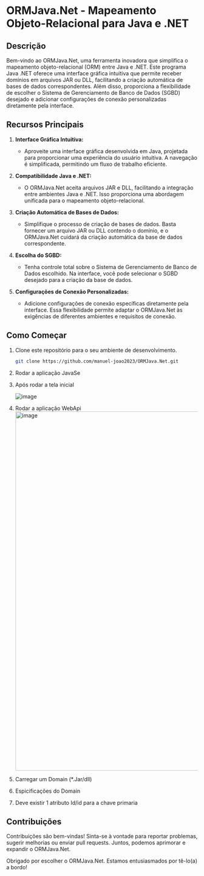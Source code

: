 # ORMJava.Net - Mapeamento Objeto-Relacional para Java e .NET

## Descrição

Bem-vindo ao ORMJava.Net, uma ferramenta inovadora que simplifica o mapeamento objeto-relacional (ORM) entre Java e .NET. Este programa Java .NET oferece uma interface gráfica intuitiva que permite receber domínios em arquivos JAR ou DLL, facilitando a criação automática de bases de dados correspondentes. Além disso, proporciona a flexibilidade de escolher o Sistema de Gerenciamento de Banco de Dados (SGBD) desejado e adicionar configurações de conexão personalizadas diretamente pela interface.

## Recursos Principais

1. **Interface Gráfica Intuitiva:**
   - Aproveite uma interface gráfica desenvolvida em Java, projetada para proporcionar uma experiência do usuário intuitiva. A navegação é simplificada, permitindo um fluxo de trabalho eficiente.

2. **Compatibilidade Java e .NET:**
   - O ORMJava.Net aceita arquivos JAR e DLL, facilitando a integração entre ambientes Java e .NET. Isso proporciona uma abordagem unificada para o mapeamento objeto-relacional.

3. **Criação Automática de Bases de Dados:**
   - Simplifique o processo de criação de bases de dados. Basta fornecer um arquivo JAR ou DLL contendo o domínio, e o ORMJava.Net cuidará da criação automática da base de dados correspondente.

4. **Escolha do SGBD:**
   - Tenha controle total sobre o Sistema de Gerenciamento de Banco de Dados escolhido. Na interface, você pode selecionar o SGBD desejado para a criação da base de dados.

5. **Configurações de Conexão Personalizadas:**
   - Adicione configurações de conexão específicas diretamente pela interface. Essa flexibilidade permite adaptar o ORMJava.Net às exigências de diferentes ambientes e requisitos de conexão.

## Como Começar

1. Clone este repositório para o seu ambiente de desenvolvimento.

   ```bash
   git clone https://github.com/manuel-joao2023/ORMJava.Net.git
   

2. Rodar a aplicação JavaSe
3. Após rodar a tela inicial

   ![image](https://github.com/manuel-joao2023/ORMJava.Net/assets/134264511/616ad93e-41de-4faa-86e1-8bfe11b4fa61)

4. Rodar a aplicação WebApi
   <img width="946" alt="image" src="https://github.com/manuel-joao2023/ORMJava.Net/assets/134264511/5e420ceb-d875-4f3e-a8a8-491628457b82">


5. Carregar um Domain (*.Jar/dll)
6. Espicificações do Domain
7. Deve existir 1 atributo Id/id para a chave primaria 



## Contribuições
Contribuições são bem-vindas! Sinta-se à vontade para reportar problemas, sugerir melhorias ou enviar pull requests. Juntos, podemos aprimorar e expandir o ORMJava.Net.

Obrigado por escolher o ORMJava.Net. Estamos entusiasmados por tê-lo(a) a bordo!

